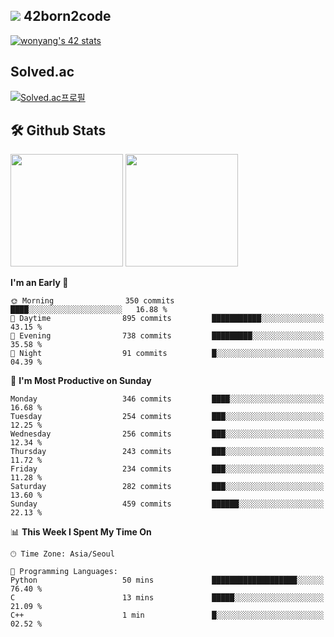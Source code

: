 
## <img src="https://img.shields.io/badge/-000000?style=flat&logo=42&logoColor=white"> 42born2code
[![wonyang's 42 stats](https://badge42.vercel.app/api/v2/cl5nhe5b6007809kydha7ht42/stats?cursusId=21&coalitionId=88)](https://profile.intra.42.fr/users/wonyang)

## Solved.ac
[![Solved.ac프로필](http://mazassumnida.wtf/api/v2/generate_badge?boj=bennyws)](https://solved.ac/bennyws)

## 🛠️ Github Stats
<p>
  <img height="180em" src="https://github-readme-stats-veggie-garden.vercel.app/api?username=gemstoneyang&show_icons=true&include_all_commits=true&bg_color=30,e96443,904e95&title_color=fff&text_color=fff">
  <img height="180em" src="https://github-readme-stats-veggie-garden.vercel.app/api/top-langs/?username=gemstoneyang&layout=compact&bg_color=30,e96443,904e95&title_color=fff&text_color=fff">
</p>

<!--START_SECTION:waka-->
**I'm an Early 🐤** 

```text
🌞 Morning                350 commits         ████░░░░░░░░░░░░░░░░░░░░░   16.88 % 
🌆 Daytime                895 commits         ███████████░░░░░░░░░░░░░░   43.15 % 
🌃 Evening                738 commits         █████████░░░░░░░░░░░░░░░░   35.58 % 
🌙 Night                  91 commits          █░░░░░░░░░░░░░░░░░░░░░░░░   04.39 % 
```
📅 **I'm Most Productive on Sunday** 

```text
Monday                   346 commits         ████░░░░░░░░░░░░░░░░░░░░░   16.68 % 
Tuesday                  254 commits         ███░░░░░░░░░░░░░░░░░░░░░░   12.25 % 
Wednesday                256 commits         ███░░░░░░░░░░░░░░░░░░░░░░   12.34 % 
Thursday                 243 commits         ███░░░░░░░░░░░░░░░░░░░░░░   11.72 % 
Friday                   234 commits         ███░░░░░░░░░░░░░░░░░░░░░░   11.28 % 
Saturday                 282 commits         ███░░░░░░░░░░░░░░░░░░░░░░   13.60 % 
Sunday                   459 commits         ██████░░░░░░░░░░░░░░░░░░░   22.13 % 
```


📊 **This Week I Spent My Time On** 

```text
🕑︎ Time Zone: Asia/Seoul

💬 Programming Languages: 
Python                   50 mins             ███████████████████░░░░░░   76.40 % 
C                        13 mins             █████░░░░░░░░░░░░░░░░░░░░   21.09 % 
C++                      1 min               █░░░░░░░░░░░░░░░░░░░░░░░░   02.52 % 
```


<!--END_SECTION:waka-->
